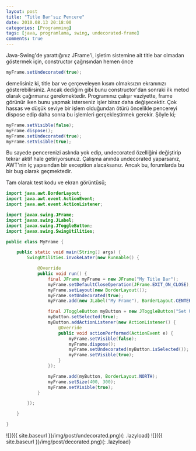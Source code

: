 ```yaml
---
layout: post
title: "Title Bar'sız Pencere"
date: 2010.08.13 20:18:00
categories: [Programming]
tags: [java, programlama, swing, undecorated-frame]
comments: true
---
```

Java-Swing'de yarattığınız JFrame'i, işletim sistemine ait title bar olmadan göstermek için, constructor çağrısından hemen önce 

<!--more-->

```java
myFrame.setUndecorated(true);
```

demelisiniz ki, title bar ve çerçeveleyen kısım olmaksızın ekranınızı gösterebilirsiniz. Ancak dediğim gibi bunu constructor'dan sonraki ilk metod olarak çağırmanız gerekmektedir. Programınız çalışır vaziyette, frame görünür iken bunu yapmak isterseniz işler biraz daha değişecektir. Çok hassas ve düşük seviye bir işlem olduğundan ötürü öncelikle pencereyi dispose edip daha sonra bu işlemleri gerçekleştirmek gerekir. Şöyle ki; 

```java
myFrame.setVisible(false); 
myFrame.dispose(); 
myFrame.setUndecorated(true); 
myFrame.setVisible(true);
```

Bu sayede pencerenizi aslında yok edip, undecorated özelliğini değiştirip tekrar aktif hale getiriyorsunuz. Çalışma anında undecorated yaparsanız, AWT'nin iç yapısından bir exception alacaksanız. Ancak bu, forumlarda bu bir bug olarak geçmektedir. 

Tam olarak test kodu ve ekran görüntüsü; 

```java
import java.awt.BorderLayout; 
import java.awt.event.ActionEvent; 
import java.awt.event.ActionListener; 

import javax.swing.JFrame; 
import javax.swing.JLabel; 
import javax.swing.JToggleButton; 
import javax.swing.SwingUtilities; 

public class MyFrame { 

    public static void main(String[] args) {
        SwingUtilities.invokeLater(new Runnable() {

            @Override
            public void run() {
                final JFrame myFrame = new JFrame("My Title Bar");
                myFrame.setDefaultCloseOperation(JFrame.EXIT_ON_CLOSE);
                myFrame.setLayout(new BorderLayout());
                myFrame.setUndecorated(true);
                myFrame.add(new JLabel("My Frame"), BorderLayout.CENTER);

                final JToggleButton myButton = new JToggleButton("Set Undecorated");
                myButton.setSelected(true);
                myButton.addActionListener(new ActionListener() {
                    @Override
                    public void actionPerformed(ActionEvent e) {
                        myFrame.setVisible(false);
                        myFrame.dispose();
                        myFrame.setUndecorated(myButton.isSelected());
                        myFrame.setVisible(true);
                    }
                });

                myFrame.add(myButton, BorderLayout.NORTH);
                myFrame.setSize(400, 300);
                myFrame.setVisible(true);
            }

        });

    }

}
```

![]({{ site.baseurl }}/img/post/undecorated.png){: .lazyload}
![]({{ site.baseurl }}/img/post/decorated.png){: .lazyload}
